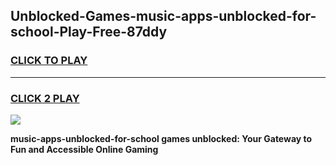 
## Unblocked-Games-music-apps-unblocked-for-school-Play-Free-87ddy
<h3>
<a href="https://premium76.site?title=music-apps-unblocked-for-school&ref=19M">CLICK TO PLAY</a></h3>
<hr>

<h3>
<a href="https://premium76.site?title=music-apps-unblocked-for-school&ref=19M">CLICK 2 PLAY</a>
  
</h3>

<a href="https://premium76.site?title=music-apps-unblocked-for-school&ref=19M"><img src="https://clearcache.store/games.png"></a>


**music-apps-unblocked-for-school games unblocked: Your Gateway to Fun and Accessible Online Gaming**
